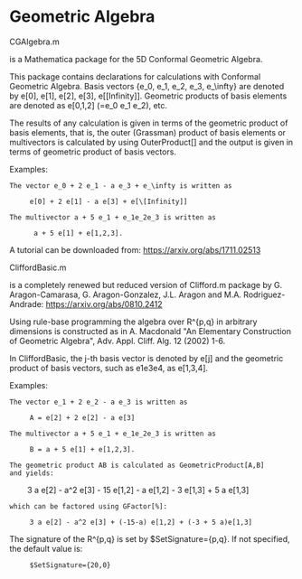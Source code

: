 # Geometric Algebra

CGAlgebra.m 

is a Mathematica package for the 5D Conformal Geometric Algebra.

This package contains declarations for calculations with Conformal
Geometric Algebra. Basis vectors {e_0, e_1, e_2, e_3, e_\infty} are 
denoted by e[0], e[1], e[2], e[3], e[\[Infinity]]. Geometric products
of basis elements are denoted as e[0,1,2] (=e_0 e_1 e_2), etc.
   
The results of any calculation is given in terms of the geometric product
of basis elements, that is, the outer (Grassman) product of basis
elements or multivectors is calculated by using OuterProduct[] and the
output is given in terms of geometric product of basis vectors.
        
Examples:     
                       
    The vector e_0 + 2 e_1 - a e_3 + e_\infty is written as
              
         e[0] + 2 e[1] - a e[3] + e[\[Infinity]]
              
    The multivector a + 5 e_1 + e_1e_2e_3 is written as
              
          a + 5 e[1] + e[1,2,3].

A tutorial can be downloaded from:
https://arxiv.org/abs/1711.02513




CliffordBasic.m

is a completely renewed but reduced version of Clifford.m package by 
G. Aragon-Camarasa, G. Aragon-Gonzalez, J.L. Aragon and 
M.A. Rodriguez-Andrade:
https://arxiv.org/abs/0810.2412

Using rule-base programming the algebra over R^{p,q} in arbitrary
dimensions is constructed as in A. Macdonald "An Elementary 
Construction of Geometric Algebra", Adv. Appl. Cliff. Alg. 12 (2002) 1-6.

In CliffordBasic, the j-th basis vector is denoted by e[j] and the 
geometric product of basis vectors, such as e1e3e4, as e[1,3,4].

Examples:     
                       
    The vector e_1 + 2 e_2 - a e_3 is written as
              
         A = e[2] + 2 e[2] - a e[3]
              
    The multivector a + 5 e_1 + e_1e_2e_3 is written as
              
         B = a + 5 e[1] + e[1,2,3].
     
    The geometric product AB is calculated as GeometricProduct[A,B]
    and yields:
    
         3 a e[2] - a^2 e[3] - 15 e[1,2] - a e[1,2] - 3 e[1,3] + 5 a e[1,3]
    
    which can be factored using GFactor[%]:
         
         3 a e[2] - a^2 e[3] + (-15-a) e[1,2] + (-3 + 5 a)e[1,3]
         
The signature of the R^{p,q} is set by $SetSignature={p,q}. If not specified,
the default value is:

         $SetSignature={20,0}        

